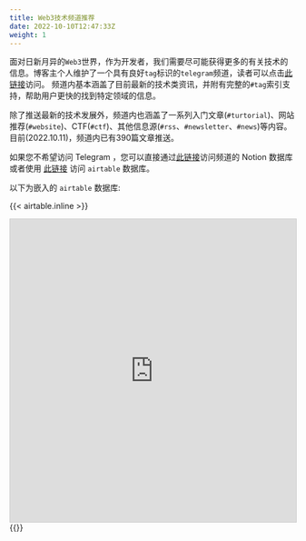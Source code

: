 ```yaml
---
title: Web3技术频道推荐
date: 2022-10-10T12:47:33Z
weight: 1
---
```


面对日新月异的`Web3`世界，作为开发者，我们需要尽可能获得更多的有关技术的信息。博客主个人维护了一个具有良好`tag`标识的`telegram`频道，读者可以点击[此链接](https://web3list.t.me)访问。
频道内基本涵盖了目前最新的技术类资讯，并附有完整的`#tag`索引支持，帮助用户更快的找到特定领域的信息。

除了推送最新的技术发展外，频道内也涵盖了一系列入门文章(`#turtorial`)、网站推荐(`#website`)、CTF(`#ctf`)、其他信息源(`#rss`、`#newsletter`、`#news`)等内容。
目前(2022.10.11)，频道内已有390篇文章推送。

如果您不希望访问 Telegram ，您可以直接通过[此链接](https://web3.wongssh.cf/db)访问频道的 Notion 数据库 或者使用 [此链接](https://airtable.com/shrg0jA0QIK5rQ4Oz) 访问 `airtable` 数据库。

以下为嵌入的 `airtable` 数据库:

{{< airtable.inline >}}
<iframe class="airtable-embed" src="https://airtable.com/embed/shrg0jA0QIK5rQ4Oz?backgroundColor=purple&viewControls=on" frameborder="0" onmousewheel="" width="100%" height="533" style="background: transparent; border: 1px solid #ccc;"></iframe>
{{</ airtable.inline >}}